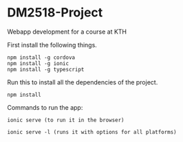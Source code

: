 # DM2518-Project
Webapp development for a course at KTH

First install the following things.

	npm install -g cordova
	npm install -g ionic
	npm install -g typescript

Run this to install all the dependencies of the project.

	npm install

Commands to run the app:

	ionic serve (to run it in the browser)

	ionic serve -l (runs it with options for all platforms)
